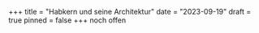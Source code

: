+++
title = "Habkern und seine Architektur"
date = "2023-09-19"
draft = true
pinned = false
+++
noch offen